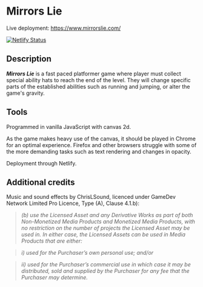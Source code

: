 # Mirrors Lie


Live deployment: https://www.mirrorslie.com/

[![Netlify Status](https://api.netlify.com/api/v1/badges/c701a746-cc3f-436f-a87e-85edc0c1680c/deploy-status)](https://app.netlify.com/sites/mirrors-lie/deploys)


## Description
_**Mirrors Lie**_ is a fast paced platformer game where player must collect special ability hats to reach the end of the level. They will change specific parts of the established abilities such as running and jumping, or alter the game's gravity.

## Tools
Programmed in vanilla JavaScript with canvas 2d. 

As the game makes heavy use of the canvas, it should be played in Chrome for an optimal experience. Firefox and other browsers struggle with some of the more demanding tasks such as text rendering and changes in opacity.  

Deployment through Netlify.

## Additional credits
Music and sound effects by ChrisLSound, licenced under GameDev Network Limited Pro Licence, Type (A), Clause 4.1.b):

>_(b) use the Licensed Asset and any Derivative Works as part of both Non-Monetized Media Products and Monetized Media Products, with no restriction on the number of projects the Licensed Asset may be used in. In either case, the Licensed Assets can be used in Media Products that are either:_

>_i) used for the Purchaser’s own personal use; and/or_

>_ii) used for the Purchaser’s commercial use in which case it may be distributed, sold and supplied by the Purchaser for any fee that the Purchaser may determine._
